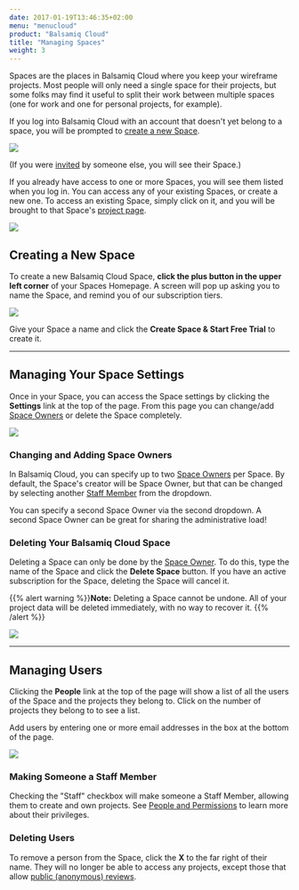 ```yaml
---
date: 2017-01-19T13:46:35+02:00
menu: "menucloud"
product: "Balsamiq Cloud"
title: "Managing Spaces"
weight: 3
---
```


Spaces are the places in Balsamiq Cloud where you keep your wireframe projects. Most people will only need a single space for their projects, but some folks may find it useful to split their work between multiple spaces (one for work and one for personal projects, for example).

If you log into Balsamiq Cloud with an account that doesn't yet belong to a space, you will be prompted to [create a new Space](#creating-a-new-space).

![](//media.balsamiq.com/img/support/docs/cloud/new-space-blank.png)

(If you were [invited](../people/#inviting-someone-to-a-project) by someone else, you will see their Space.)

If you already have access to one or more Spaces, you will see them listed when you log in. You can access any of your existing Spaces, or create a new one. To access an existing Space, simply click on it, and you will be brought to that Space's [project page](../projects/).

![](//media.balsamiq.com/img/support/docs/cloud/spaces-homepage.png)

## Creating a New Space

To create a new Balsamiq Cloud Space, **click the plus button in the upper left corner** of your Spaces Homepage. A screen will pop up asking you to name the Space, and remind you of our subscription tiers.

![](//media.balsamiq.com/img/support/docs/cloud/create-new-space.png)

Give your Space a name and click the **Create Space & Start Free Trial** to create it.

---

## Managing Your Space Settings

Once in your Space, you can access the Space settings by clicking the **Settings** link at the top of the page. From this page you can change/add [Space Owners](../people/#space-owners) or delete the Space completely.

![](//media.balsamiq.com/img/support/docs/cloud/space-settings.png)

### Changing and Adding Space Owners

In Balsamiq Cloud, you can specify up to two [Space Owners](../people/#space-owners) per Space. By default, the Space's creator will be Space Owner, but that can be changed by selecting another [Staff Member](../people/#staff-members) from the dropdown.

You can specify a second Space Owner via the second dropdown. A second Space Owner can be great for sharing the administrative load!

### Deleting Your Balsamiq Cloud Space

Deleting a Space can only be done by the [Space Owner](../people/#space-owners). To do this, type the name of the Space and click the **Delete Space** button. If you have an active subscription for the Space, deleting the Space will cancel it.

{{% alert warning %}}**Note:** Deleting a Space cannot be undone. All of your project data will be deleted immediately, with no way to recover it. {{% /alert %}}

![](//media.balsamiq.com/img/support/docs/cloud/delete-space.png)

---

## Managing Users

Clicking the **People** link at the top of the page will show a list of all the users of the Space and the projects they belong to. Click on the number of projects they belong to to see a list.

Add users by entering one or more email addresses in the box at the bottom of the page.

![](//media.balsamiq.com/img/support/docs/cloud/space-people.png)

### Making Someone a Staff Member

Checking the "Staff" checkbox will make someone a Staff Member, allowing them to create and own projects. See [People and Permissions](../people/#staff-members) to learn more about their privileges.

### Deleting Users

To remove a person from the Space, click the **X** to the far right of their name. They will no longer be able to access any projects, except those that allow [public (anonymous) reviews](../people/#allow-public-reviews).
